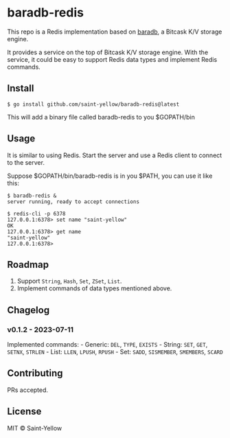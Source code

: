 # baradb-redis

This repo is a Redis implementation based on [baradb](https://github.com/saint-yellow/baradb), a Bitcask K/V storage engine.

It provides a service on the top of Bitcask K/V storage engine. With the service, it could be easy to support Redis data types and implement Redis commands.

## Install

```shell 
$ go install github.com/saint-yellow/baradb-redis@latest 
```

This will add a binary file called baradb-redis to you $GOPATH/bin 

## Usage

It is similar to using Redis. Start the server and use a Redis client to connect to the server.

Suppose $GOPATH/bin/baradb-redis is in you $PATH, you can use it like this:

```
$ baradb-redis &
server running, ready to accept connections 

$ redis-cli -p 6378
127.0.0.1:6378> set name "saint-yellow"
OK
127.0.0.1:6378> get name
"saint-yellow"
127.0.0.1:6378>
```

## Roadmap 

1. Support `String`, `Hash`, `Set`, `ZSet`, `List`. 
2. Implement commands of data types mentioned above.

## Chagelog 

### v0.1.2 - 2023-07-11
Implemented commands: 
    - Generic: `DEL`, `TYPE`, `EXISTS`
    - String: `SET`, `GET`, `SETNX`, `STRLEN`
    - List: `LLEN`, `LPUSH`, `RPUSH`
    - Set: `SADD`, `SISMEMBER`, `SMEMBERS`, `SCARD`

## Contributing

PRs accepted. 

## License

MIT © Saint-Yellow 
